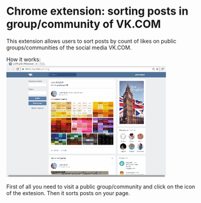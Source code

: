 # Chrome extension: sorting posts in group/community of VK.COM
This extension allows users to sort posts by count of likes on public groups/communities of the social media VK.COM. 

How it works: 
![Demonstration](https://github.com/alex-67/chrome_extension_1/blob/master/GIFs/ch1_demo1.gif)

First of all you need to visit a public group/community and click on the icon of the extesion. Then it sorts posts on your page.
